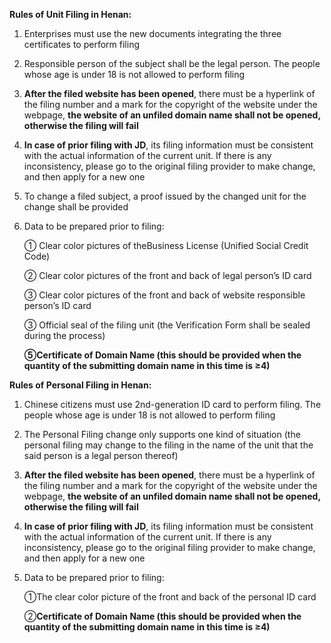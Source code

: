 **Rules of Unit Filing in Henan:**

1. Enterprises must use the new documents integrating the three certificates to perform filing

2. Responsible person of the subject shall be the legal person. The people whose age is under 18 is not allowed to perform filing

3. **After the filed website has been opened**, there must be a hyperlink of the filing number and a mark for the copyright of the website under the webpage, **the website of an unfiled domain name shall not be opened, otherwise the filing will fail**

4. **In case of prior filing with JD**, its filing information must be consistent with the actual information of the current unit. If there is any inconsistency, please go to the original filing provider to make change, and then apply for a new one

5. To change a filed subject, a proof issued by the changed unit for the change shall be provided

6. Data to be prepared prior to filing:

   ① Clear color pictures of theBusiness License (Unified Social Credit Code)

   ② Clear color pictures of the front and back of legal person’s ID card

   ③ Clear color pictures of the front and back of website responsible person’s ID card

   ③ Official seal of the filing unit (the Verification Form shall be sealed during the process)

   **⑤Certificate of Domain Name (this should be provided when the quantity of the submitting domain name in this time is ≥4)**

**Rules of Personal Filing in Henan:**

1. Chinese citizens must use 2nd-generation ID card to perform filing. The people whose age is under 18 is not allowed to perform filing

2. The Personal Filing change only supports one kind of situation (the personal filing may change to the filing in the name of the unit that the said person is a legal person thereof)

3. **After the filed website has been opened**, there must be a hyperlink of the filing number and a mark for the copyright of the website under the webpage, **the website of an unfiled domain name shall not be opened, otherwise the filing will fail**

4. **In case of prior filing with JD**, its filing information must be consistent with the actual information of the current unit. If there is any inconsistency, please go to the original filing provider to make change, and then apply for a new one

5. Data to be prepared prior to filing:

   ①The clear color picture of the front and back of the personal ID card

   ②**Certificate of Domain Name (this should be provided when the quantity of the submitting domain name in this time is ≥4)**